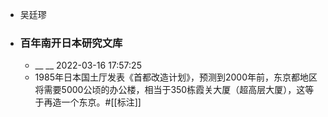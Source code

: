 - 吴廷璆
- ### 百年南开日本研究文库
    - __ __ 2022-03-16 17:57:25
    - 1985年日本国土厅发表《首都改造计划》，预测到2000年前，东京都地区将需要5000公顷的办公楼，相当于350栋霞关大厦（超高层大厦），这等于再造一个东京。#[[标注]]
